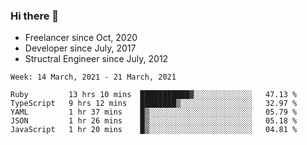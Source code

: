 ### Hi there 👋

- Freelancer since Oct, 2020
- Developer since July, 2017
- Structral Engineer since July, 2012

<!--START_SECTION:waka-->
```text
Week: 14 March, 2021 - 21 March, 2021

Ruby         13 hrs 10 mins  ███████████▓░░░░░░░░░░░░░   47.13 % 
TypeScript   9 hrs 12 mins   ████████▒░░░░░░░░░░░░░░░░   32.97 % 
YAML         1 hr 37 mins    █▒░░░░░░░░░░░░░░░░░░░░░░░   05.79 % 
JSON         1 hr 26 mins    █▒░░░░░░░░░░░░░░░░░░░░░░░   05.18 % 
JavaScript   1 hr 20 mins    █▒░░░░░░░░░░░░░░░░░░░░░░░   04.81 % 
```
<!--END_SECTION:waka-->
